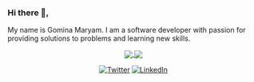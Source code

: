<!-- <img src="https://github.com/animogm/animogm/blob/main/pexels-negative-space-169573.jpg" height="300px" style="object-fit: cover;" width="100%" /> -->

### Hi there 👋,

My name is Gomina Maryam. I am a software developer with passion for providing solutions to problems and learning new skills.

<div align="center">
   <a href="https://github.com/anuraghazra/github-readme-stats">
     <img src="https://github-readme-stats.vercel.app/api?username=animogm&line_height=20&show_icons=true&theme=merko&layout=compact&include_all_commits=true" align="center">
  </a>
  <a href="https://github.com/anuraghazra/convoychat">
    <img src="https://github-readme-stats.vercel.app/api/top-langs/?username=animogm&langs_count=10&layout=compact&theme=merko" align="center">
  </a>

  <p> 
      <a href="https://twitter.com/GominaMaryam" target="_blank"><img alt="Twitter" src="https://img.shields.io/badge/twitter-%231DA1F2.svg?&style=for-the-     badge&logo=twitter&logoColor=white" /></a> 
      <a href="https://www.linkedin.com/in/gomina-maryam" target="_blank"><img alt="LinkedIn" src="https://img.shields.io/badge/linkedin-%230077B5.svg?&style=for-the-badge&logo=linkedin&logoColor=white" /></a> 
  </p>
</div>
